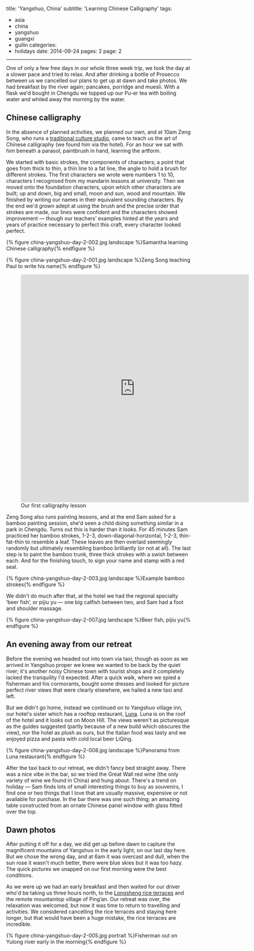 title: 'Yangshuo, China'
subtitle: 'Learning Chinese Calligraphy'
tags:
  - asia
  - china
  - yangshuo
  - guangxi
  - guilin
categories:
  - holidays
date: 2014-09-24
pages: 2
page: 2
---

One of only a few free days in our whole three week trip, we took the day at a slower pace and tried to relax. And after drinking a bottle of Prosecco between us we cancelled our plans to get up at dawn and take photos. We had breakfast by the river again; pancakes, porridge and muesli. With a flask we'd bought in Chengdu we topped up our Pu-er tea with boiling water and whiled away the morning by the water.

## Chinese calligraphy

In the absence of planned activities, we planned our own, and at 10am Zeng Song, who runs a [traditional culture studio](http://blog.163.com/song660410@126/), came to teach us the art of Chinese calligraphy (we found him via the hotel). For an hour we sat with him beneath a parasol, paintbrush in hand, learning the artform.

We started with basic strokes, the components of characters; a point that goes from thick to thin, a thin line to a fat line, the angle to hold a brush for different strokes. The first characters we wrote were numbers 1 to 10, characters I recognised from my mandarin lessons at university. Then we moved onto the foundation characters, upon which other characters are built; up and down, big and small, moon and sun, wood and mountain. We finished by writing our names in their equivalent sounding characters. By the end we'd grown adept at using the brush and the precise order that strokes are made, our lines were confident and the characters showed improvement — though our teachers’ examples hinted at the years and years of practice necessary to perfect this craft, every character looked perfect.

{% figure china-yangshuo-day-2-002.jpg landscape %}Samantha learning Chinese calligraphy{% endfigure %}

{% figure china-yangshuo-day-2-001.jpg landscape %}Zeng Song teaching Paul to write his name{% endfigure %}

<figure class="generated-figure generated-figure--retina generated-figure--620 generated-figure--video"><div class="video-wrapper"><iframe class="vine-embed" src="https://vine.co/v/O7HOV92guhT/embed/simple" width="620" height="620" frameborder="0"></iframe></div><figcaption class="generated-figure-caption">Our first calligraphy lesson</figcaption></figure>

Zeng Song also runs painting lessons, and at the end Sam asked for a bamboo painting session, she'd seen a child doing something similar in a park in Chengdu. Turns out this is harder than it looks. For 45 minutes Sam practiced her bamboo strokes, 1-2-3, down-diagonal-horizontal, 1-2-3, thin-fat-thin to resemble a leaf. These leaves are then overlaid seemingly randomly but ultimately resembling bamboo brilliantly (or not at all). The last step is to paint the bamboo trunk, three thick strokes with a swish between each. And for the finishing touch, to sign your name and stamp with a red seal.

{% figure china-yangshuo-day-2-003.jpg landscape %}Example bamboo strokes{% endfigure %}

We didn't do much after that, at the hotel we had the regional specialty ‘beer fish’, or pijiu yu — one big catfish between two, and Sam had a foot and shoulder massage.

{% figure china-yangshuo-day-2-007.jpg landscape %}Beer fish, pijiu yu{% endfigure %}

## An evening away from our retreat

Before the evening we headed out into town via taxi; though as soon as we arrived in Yangshuo proper we knew we wanted to be back by the quiet river; it's another noisy Chinese town with tourist shops and it completely lacked the tranquility I'd expected. After a quick walk, where we spied a fisherman and his cormorants, bought some dresses and looked for picture perfect river views that were clearly elsewhere, we hailed a new taxi and left.

But we didn't go home, instead we continued on to Yangshuo village inn, our hotel's sister which has a rooftop restaurant, [Luna](https://foursquare.com/v/luna-italian-restaurant/4f6b16f4e4b05595b52e5ad0). Luna is on the roof of the hotel and it looks out on Moon Hill. The views weren't as picturesque as the guides suggested (partly because of a new build which obscures the view), nor the hotel as plush as ours, but the Italian food was tasty and we enjoyed pizza and pasta with cold local beer LiQing.

{% figure china-yangshuo-day-2-008.jpg landscape %}Panorama from Luna restaurant{% endfigure %}

After the taxi back to our retreat, we didn't fancy bed straight away. There was a nice vibe in the bar, so we tried the Great Wall red wine (the only variety of wine we found in China) and hung about. There's a trend on holiday — Sam finds lots of small interesting things to buy as souvenirs, I find one or two things that I love that are usually massive, expensive or not available for purchase. In the bar there was one such thing; an amazing table constructed from an ornate Chinese panel window with glass fitted over the top.

## Dawn photos

After putting it off for a day, we did get up before dawn to capture the magnificent mountains of Yangshuo in the early light, on our last day here. But we chose the wrong day, and at 6am it was overcast and dull, when the sun rose it wasn't much better, there were blue skies but it was too hazy. The quick pictures we snapped on our first morning were the best conditions.

As we were up we had an early breakfast and then waited for our driver who'd be taking us three hours north, to the [Longsheng rice terraces](/2014/09/longsheng-rice-terraces-china/) and the remote mountaintop village of Ping’an. Our retreat was over, the relaxation was welcomed, but now it was time to return to travelling and activities. We considered cancelling the rice terraces and staying here longer, but that would have been a huge mistake, the rice terraces are incredible.

{% figure china-yangshuo-day-2-005.jpg portrait %}Fisherman out on Yulong river early in the morning{% endfigure %}
